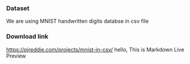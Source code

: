 ### Dataset

We are using MNIST handwritten digits databse in csv file

### Download link
https://pjreddie.com/projects/mnist-in-csv/
 hello, This is Markdown Live Preview

